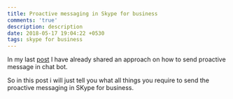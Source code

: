 ```yaml
---
title: Proactive messaging in Skype for business
comments: 'true'
description: description
date: 2018-05-17 19:04:22 +0530
tags: skype for business
---
```

In my last [post](https://sdharshraj.github.io/2018/04/29/sending-proactive-messaging-in-chatbot-using-microsoft-bot-framework.html "post") I have already shared an approach on how to send proactive message in chat bot. 

So in this post i will just tell you what all things you require to send the proactive messaging in SKype for business.